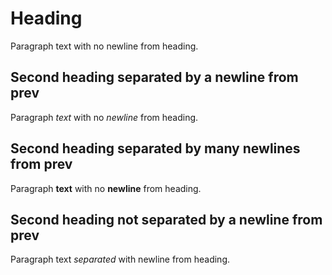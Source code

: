 # Heading
Paragraph text with no newline from heading.

## Second heading separated by a newline from prev
Paragraph _text_ with no *newline* from heading.


## Second heading separated by many newlines from prev
Paragraph __text__ with no **newline** from heading.

## Second heading not separated by a newline from prev

Paragraph text *separated* with newline from heading.